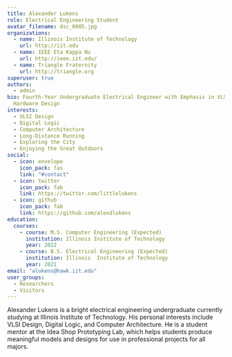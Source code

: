 ```yaml
---
title: Alexander Lukens
role: Electrical Engineering Student
avatar_filename: dsc_0005.jpg
organizations:
  - name: Illinois Institute of Technology
    url: http://iit.edu
  - name: IEEE Eta Kappa Nu
    url: http://ieee.iit.edu/
  - name: Triangle Fraternity
    url: http://triangle.org
superuser: true
authors:
  - admin
bio: Fourth-Year Undergraduate Electrical Engineer with Emphasis in VLSI
  Hardware Design
interests:
  - VLSI Design
  - Digital Logic
  - Computer Architecture
  - Long-Distance Running
  - Exploring the City
  - Enjoying the Great Outdoors
social:
  - icon: envelope
    icon_pack: fas
    link: "#contact"
  - icon: twitter
    icon_pack: fab
    link: https://twitter.com/littlelukens
  - icon: github
    icon_pack: fab
    link: https://github.com/alexdlukens
education:
  courses:
    - course: M.S. Computer Engineering (Expected)
      institution: Illinois Institute of Technology
      year: 2022
    - course: B.S. Electrical Engineering (Expected)
      institution: Illinois  Institute of Technology
      year: 2021
email: "alukens@hawk.iit.edu"
user_groups:
  - Researchers
  - Visitors
---
```

Alexander Lukens is a bright electrical engineering undergraduate currently studying at Illinois Institute of Technology. His personal interests include VLSI Design, Digital Logic, and Computer Architecture. He is a student mentor at the Idea Shop Prototyping Lab, which helps students produce meaningful models and designs for use in professional projects for all majors.
